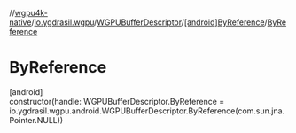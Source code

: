 //[wgpu4k-native](../../../../index.md)/[io.ygdrasil.wgpu](../../index.md)/[WGPUBufferDescriptor](../index.md)/[[android]ByReference](index.md)/[ByReference](-by-reference.md)

# ByReference

[android]\
constructor(handle: WGPUBufferDescriptor.ByReference = io.ygdrasil.wgpu.android.WGPUBufferDescriptor.ByReference(com.sun.jna.Pointer.NULL))